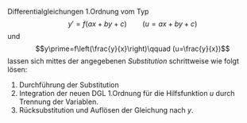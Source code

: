 Differentialgleichungen $1.$Ordnung vom Typ $$y\prime=f(ax+by+c)\qquad( u=ax+by+c)$$ und $$y\prime=f\left(\frac{y}{x}\right)\qquad (u=\frac{y}{x})$$ lassen sich mittes der angegebenen *Substitution* schrittweise wie folgt lösen:
1. Durchführung der Substitution
2. Integration der neuen DGL $1.$Ordnung für die Hilfsfunktion $u$ durch Trennung der Variablen.
3. Rücksubstitution und Auflösen der Gleichung nach $y$.